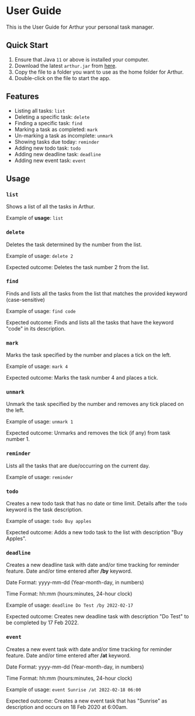 # User Guide
This is the User Guide for Arthur your personal task
manager. 

## Quick Start
1. Ensure that Java `11` or above is installed 
your computer.
2. Download the latest `arthur.jar` from 
[here](https://github.com/Vishwanth2210/ip/releases).
3. Copy the file to a folder you want to use as the
home folder for Arthur.
4. Double-click on the file to start the app. 

## Features 
- Listing all tasks: `list`
- Deleting a specific task: `delete`
- Finding a specific task: `find`
- Marking a task as completed: `mark` 
- Un-marking a task as incomplete: `unmark` 
- Showing tasks due today: `reminder`
- Adding new todo task: `todo`
- Adding new deadline task: `deadline`
- Adding new event task: `event`

## Usage

### `list`
Shows a list of all the tasks in Arthur.

Example of **usage**:
`list`


### `delete`

Deletes the task determined by the number from
the list.

Example of usage:
`delete 2`

Expected outcome:
Deletes the task number 2 from the list.


### `find`

Finds and lists all the tasks from the list that 
matches the provided keyword (case-sensitive)

Example of usage:
`find code`

Expected outcome:
Finds and lists all the tasks that have the keyword
"code" in its description.


### `mark`

Marks the task specified by the number and places
a tick on the left.

Example of usage:
`mark 4`

Expected outcome:
Marks the task number 4 and places a tick.


### `unmark`

Unmark the task specified by the number and 
removes any tick placed on the left.

Example of usage:
`unmark 1`

Expected outcome:
Unmarks and removes the tick (if any) from task
number 1.


### `reminder`

Lists all the tasks that are due/occurring on 
the current day.

Example of usage:
`reminder`


### `todo` 

Creates a new todo task that has no date or time
limit. Details after the `todo` keyword is the 
task description.

Example of usage:
`todo Buy apples`

Expected outcome:
Adds a new todo task to the list with description
"Buy Apples".


### `deadline`

Creates a new deadline task with date and/or time 
tracking for reminder feature. Date and/or time 
entered after **/by** keyword.

Date Format: yyyy-mm-dd (Year-month-day, in numbers)

Time Format: hh:mm (hours:minutes, 24-hour clock) 

Example of usage:
`deadline Do Test /by 2022-02-17`

Expected outcome:
Creates new deadline task with description "Do Test"
to be completed by 17 Feb 2022.


### `event`

Creates a new event task with date and/or time tracking
for reminder feature. Date and/or time entered after 
**/at** keyword.

Date Format: yyyy-mm-dd (Year-month-day, in numbers)

Time Format: hh:mm (hours:minutes, 24-hour clock)

Example of usage:
`event Sunrise /at 2022-02-18 06:00`

Expected outcome:
Creates a new event task that has "Sunrise" as 
description and occurs on 18 Feb 2020 at 6:00am.

